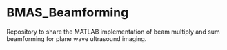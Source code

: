 # BMAS_Beamforming
Repository to share the MATLAB implementation of beam multiply and sum beamforming for plane wave ultrasound imaging.

